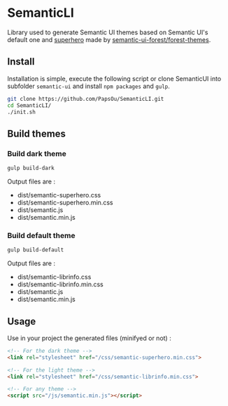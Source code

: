 # SemanticLI

Library used to generate Semantic UI themes based on Semantic UI's default one and [superhero](http://semantic-ui-forest.com/themes/bootswatch/superhero/) made by [semantic-ui-forest/forest-themes](https://github.com/semantic-ui-forest/forest-themes).

## Install

Installation is simple, execute the following script or clone SemanticUI into subfolder `semantic-ui` and install `npm packages` and `gulp`.

```bash
git clone https://github.com/PapsOu/SemanticLI.git
cd SemanticLI/
./init.sh
```

## Build themes

### Build dark theme

```bash
gulp build-dark
```

Output files are :
- dist/semantic-superhero.css
- dist/semantic-superhero.min.css
- dist/semantic.js
- dist/semantic.min.js

### Build default theme

```bash
gulp build-default
```

Output files are :
- dist/semantic-librinfo.css
- dist/semantic-librinfo.min.css
- dist/semantic.js
- dist/semantic.min.js

## Usage

Use in your project the generated files (minifyed or not) :

```html
<!-- For the dark theme -->
<link rel="stylesheet" href="/css/semantic-superhero.min.css">

<!-- For the light theme -->
<link rel="stylesheet" href="/css/semantic-librinfo.min.css">

<!-- For any theme -->
<script src="/js/semantic.min.js"></script>
```
